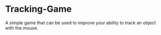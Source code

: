 # Tracking-Game
A simple game that can be used to improve your ability to track an object with the mouse.
